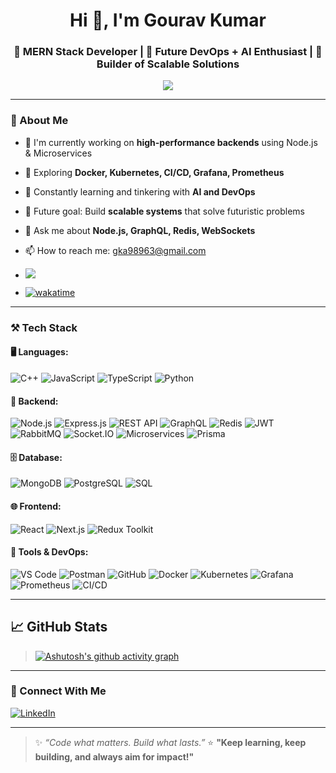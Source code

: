 
<h1 align="center">Hi 👋, I'm Gourav Kumar</h1>
<h3 align="center">🚀 MERN Stack Developer | 🤖 Future DevOps + AI Enthusiast | 🔧 Builder of Scalable Solutions</h3>

<p align="center">
  <img src="https://readme-typing-svg.herokuapp.com/?lines=Backend%20Engineer%20%F0%9F%94%A5;Scaling%20Ideas%20to%20Reality%20%E2%9A%99%EF%B8%8F;Exploring%20AI%20%26%20Cloud%20%F0%9F%9A%80;Let%27s%20Build%20the%20Future%20Together%20%F0%9F%92%BB&center=true&width=500&height=45" />
</p>

---

### 🧠 About Me

- 🔭 I'm currently working on **high-performance backends** using Node.js & Microservices
- 🌱 Exploring **Docker, Kubernetes, CI/CD, Grafana, Prometheus**
- 🧠 Constantly learning and tinkering with **AI and DevOps**
- 🚀 Future goal: Build **scalable systems** that solve futuristic problems
- 💬 Ask me about **Node.js, GraphQL, Redis, WebSockets**
- 📫 How to reach me: gka98963@gmail.com

- ![](https://komarev.com/ghpvc/?username=Gouravkumar06&label=PROFILE+VIEWS&color=blue&style=flat)
- [![wakatime](https://github-readme-stats.vercel.app/api/wakatime?username=Gouravkumar06&layout=compact&hide_title=true&hide_progress=true&custom_title=wakatime&range=all_time)](https://wakatime.com/@Gouravkumar06)



---

### ⚒️ Tech Stack

#### 🖥️ Languages:
![C++](https://img.shields.io/badge/C++-00599C?style=flat&logo=cplusplus&logoColor=white)
![JavaScript](https://img.shields.io/badge/JavaScript-F7DF1E?style=flat&logo=javascript&logoColor=black)
![TypeScript](https://img.shields.io/badge/TypeScript-007ACC?style=flat&logo=typescript)
![Python](https://img.shields.io/badge/Python-3776AB?style=flat&logo=python&logoColor=white)

#### 🔧 Backend:
![Node.js](https://img.shields.io/badge/Node.js-339933?style=flat&logo=node.js&logoColor=white)
![Express.js](https://img.shields.io/badge/Express.js-000000?style=flat&logo=express&logoColor=white)
![REST API](https://img.shields.io/badge/REST-02569B?style=flat)
![GraphQL](https://img.shields.io/badge/GraphQL-E10098?style=flat&logo=graphql)
![Redis](https://img.shields.io/badge/Redis-DC382D?style=flat&logo=redis)
![JWT](https://img.shields.io/badge/JWT-000000?style=flat&logo=jsonwebtokens)
![RabbitMQ](https://img.shields.io/badge/RabbitMQ-FF6600?style=flat&logo=rabbitmq)
![Socket.IO](https://img.shields.io/badge/Socket.IO-010101?style=flat&logo=socket.io)
![Microservices](https://img.shields.io/badge/Microservices-ffcc00?style=flat)
![Prisma](https://img.shields.io/badge/Prisma-2D3748?style=flat&logo=prisma)

#### 🗄️ Database:
![MongoDB](https://img.shields.io/badge/MongoDB-47A248?style=flat&logo=mongodb)
![PostgreSQL](https://img.shields.io/badge/PostgreSQL-4169E1?style=flat&logo=postgresql)
![SQL](https://img.shields.io/badge/SQL-003B57?style=flat)

#### 🌐 Frontend:
![React](https://img.shields.io/badge/React-20232A?style=flat&logo=react)
![Next.js](https://img.shields.io/badge/Next.js-000000?style=flat&logo=next.js)
![Redux Toolkit](https://img.shields.io/badge/Redux_Toolkit-593D88?style=flat&logo=redux)

#### 🧰 Tools & DevOps:
![VS Code](https://img.shields.io/badge/VS%20Code-007ACC?style=flat&logo=visual-studio-code)
![Postman](https://img.shields.io/badge/Postman-FF6C37?style=flat&logo=postman)
![GitHub](https://img.shields.io/badge/GitHub-181717?style=flat&logo=github)
![Docker](https://img.shields.io/badge/Docker-2496ED?style=flat&logo=docker)
![Kubernetes](https://img.shields.io/badge/Kubernetes-326CE5?style=flat&logo=kubernetes)
![Grafana](https://img.shields.io/badge/Grafana-F46800?style=flat&logo=grafana)
![Prometheus](https://img.shields.io/badge/Prometheus-E6522C?style=flat&logo=prometheus)
![CI/CD](https://img.shields.io/badge/CI%2FCD-blue?style=flat&logo=githubactions)

---

## 📈 GitHub Stats

> [![Ashutosh's github activity graph](https://github-readme-activity-graph.vercel.app/graph?username=Gouravkumar06&bg_color=201e1f&color=ec09dd&line=e60fd8&point=b02121&area=true&hide_border=true)](https://github.com/ashutosh00710/github-readme-activity-graph) 

---

### 🔗 Connect With Me

[![LinkedIn](https://img.shields.io/badge/LinkedIn-%230077B5.svg?&style=flat&logo=linkedin&logoColor=white)](https://linkedin.com/in/gourav-k-358451193)

---

> ✨ *“Code what matters. Build what lasts.”*
> ⭐ **"Keep learning, keep building, and always aim for impact!"**

